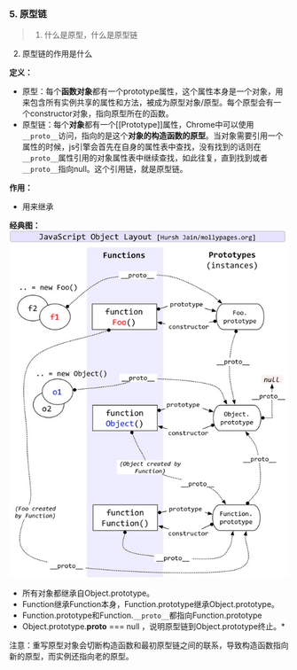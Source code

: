 ### 5. 原型链
> 1. 什么是原型，什么是原型链
2. 原型链的作用是什么

**定义：**
* 原型：每个**函数对象**都有一个prototype属性，这个属性本身是一个对象，用来包含所有实例共享的属性和方法，被成为原型对象/原型。每个原型会有一个constructor对象，指向原型所在的函数。
* 原型链：每个**对象**都有一个[[Prototype]]属性，Chrome中可以使用`__proto__`访问，指向的是这个**对象的构造函数的原型**。当对象需要引用一个属性的时候，js引擎会首先在自身的属性表中查找，没有找到的话则在`__proto__`属性引用的对象属性表中继续查找，如此往复，直到找到或者`__proto__`指向null。这个引用链，就是原型链。

**作用：**
* 用来继承

**经典图：**
![](/assets/原型链.jpeg)
* 所有对象都继承自Object.prototype。
* Function继承Function本身，Function.prototype继承Object.prototype。
* Function.prototype和Function.`__proto__`都指向Function.prototype
* Object.prototype.__proto__ === null ，说明原型链到Object.prototype终止。* 

注意：重写原型对象会切断构造函数和最初原型链之间的联系，导致构造函数指向新的原型，而实例还指向老的原型。